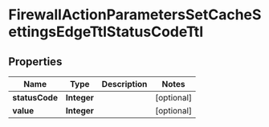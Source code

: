 

# FirewallActionParametersSetCacheSettingsEdgeTtlStatusCodeTtl


## Properties

| Name | Type | Description | Notes |
|------------ | ------------- | ------------- | -------------|
|**statusCode** | **Integer** |  |  [optional] |
|**value** | **Integer** |  |  [optional] |



